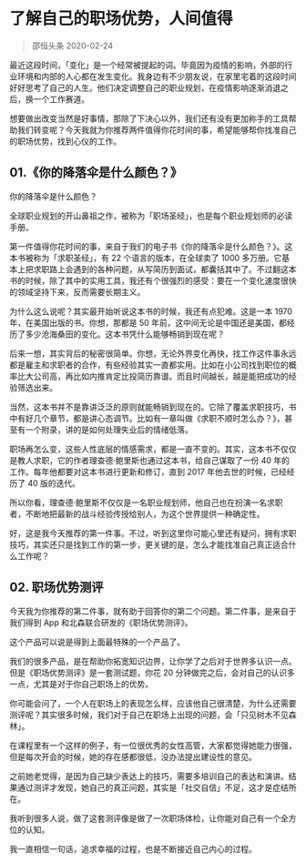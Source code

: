 # 了解自己的职场优势，人间值得
> 邵恒头条
2020-02-24

最近这段时间，「变化」是一个经常被提起的词。毕竟因为疫情的影响，外部的行业环境和内部的人心都在发生变化。我身边有不少朋友说，在家里宅着的这段时间好好思考了自己的人生。他们决定调整自己的职业规划，在疫情影响逐渐消退之后，换一个工作赛道。

想要做出改变当然是好事情，那除了下决心以外，我们还有没有更加称手的工具帮助我们转变呢？今天我就为你推荐两件值得你花时间的事，希望能够帮你找准自己的职场优势，找到心仪的工作。

## 01.《你的降落伞是什么颜色？》

你的降落伞是什么颜色？

全球职业规划的开山鼻祖之作，被称为「职场圣经」，也是每个职业规划师的必读手册。

第一件值得你花时间的事，来自于我们的电子书《你的降落伞是什么颜色？》。这本书被称为「求职圣经」，有 22 个语言的版本，在全球卖了 1000 多万册。它基本上把求职路上会遇到的各种问题，从写简历到面试，都囊括其中了。不过翻这本书的时候，除了其中的实用工具，我还有个很强烈的感受：要在一个变化速度很快的领域坚持下来，反而需要长期主义。

为什么这么说呢？其实最开始听说这本书的时候，我还有点犯难。这是一本 1970 年，在美国出版的书。你想，那都是 50 年前，这中间无论是中国还是美国，都经历了多少沧海桑田的变化。这本书凭什么能够畅销到现在呢？

后来一想，其实背后的秘密很简单。你想，无论外界变化再快，找工作这件事永远都是雇主和求职者的合作，有些经验其实一直都实用。比如在小公司找到职位的概率比大公司高，再比如内推肯定比投简历靠谱。而且时间越长，越是能把成功的经验筛选出来。

当然，这本书并不是靠讲泛泛的原则就能畅销到现在的。它除了覆盖求职技巧，书中有好几个章节，都是讲心态调节。比如有一章叫做《求职不顺时怎么办？》，甚至有一个附录，讲的是如何处理失业后的情绪低落。

职场再怎么变，这些人性底层的情感需求，都是一直不变的。其实，这本书不仅仅是教人求职，它的作者理查德·鲍里斯也通过这本书，给自己谋取了一份 40 年的工作。每年他都要对这本书进行更新和修订，直到 2017 年他去世的时候，已经经历了 40 版的迭代。

所以你看，理查德·鲍里斯不仅仅是一名职业规划师，他自己也在扮演一名求职者，不断地把最新的战斗经验传授给别人，为这个世界提供一种确定性。

好，这是我今天推荐的第一件事。不过，听到这里你可能心里还有疑问，拥有求职技巧，其实还只是找到工作的第一步，更关键的是，怎么才能找准自己真正适合什么工作呢？

## 02. 职场优势测评

今天我为你推荐的第二件事，就有助于回答你的第二个问题。第二件事，是来自于我们得到 App 和北森联合研发的《职场优势测评》。

这个产品可以说是得到上面最特殊的一个产品了。

我们的很多产品，是在帮助你拓宽知识边界，让你学了之后对于世界多认识一点。但是《职场优势测评》是一套测试题，你花 20 分钟做完之后，会对自己的认识多一点，尤其是对于你自己职场上的优势。

你可能会问了，一个人在职场上的表现怎么样，应该他自己很清楚，为什么还需要测评呢？其实很多时候，我们对于自己在职场上出现的问题，会「只见树木不见森林」。

在课程里有一个这样的例子，有一位很优秀的女性高管，大家都觉得她能力很强，但是每次开会的时候，她的存在感都很低，没办法提出建设性的意见。

之前她老觉得，是因为自己缺少表达上的技巧，需要多培训自己的表达和演讲。结果通过测评才发现，她自己的真正问题，其实是「社交自信」不足，这才是症结所在。

我听到很多人说，做了这套测评像是做了一次职场体检，让你能对自己有一个全方位的认知。

我一直相信一句话，追求幸福的过程，也是不断接近自己内心的过程。
